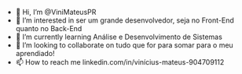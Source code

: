 - 👋 Hi, I’m @ViniMateusPR
- 👀 I’m interested in  ser um grande desenvolvedor, seja no Front-End quanto no Back-End
- 🌱 I’m currently learning Análise e Desenvolvimento de Sistemas
- 💞️ I’m looking to collaborate on tudo que for para somar para o meu aprendiado!
- 📫 How to reach me linkedin.com/in/vinícius-mateus-904709112

<!---
ViniMateusPR/ViniMateusPR is a ✨ special ✨ repository because its `README.md` (this file) appears on your GitHub profile.
You can click the Preview link to take a look at your changes.
--->
